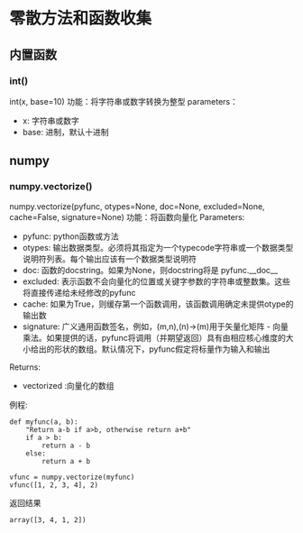 # 零散方法和函数收集
## 内置函数
### int()
int(x, base=10)
功能：将字符串或数字转换为整型
parameters：
* x: 字符串或数字
* base: 进制，默认十进制
## numpy
### numpy.vectorize()
numpy.vectorize(pyfunc, otypes=None, doc=None, excluded=None, cache=False, signature=None)
功能：将函数向量化
Parameters:
* pyfunc: python函数或方法
* otypes: 输出数据类型。必须将其指定为一个typecode字符串或一个数据类型说明符列表。每个输出应该有一个数据类型说明符
* doc: 函数的docstring。如果为None，则docstring将是 pyfunc.\_\_doc\_\_
* excluded: 表示函数不会向量化的位置或关键字参数的字符串或整数集。这些将直接传递给未经修改的pyfunc
* cache: 如果为True，则缓存第一个函数调用，该函数调用确定未提供otype的输出数
* signature: 广义通用函数签名，例如，(m,n),(n)->(m)用于矢量化矩阵 - 向量乘法。如果提供的话，pyfunc将调用（并期望返回）具有由相应核心维度的大小给出的形状的数组。默认情况下，pyfunc假定将标量作为输入和输出

Returns:
* vectorized :向量化的数组

例程:
```
def myfunc(a, b):
    "Return a-b if a>b, otherwise return a+b"
    if a > b:
        return a - b
    else:
        return a + b
```
```
vfunc = numpy.vectorize(myfunc)
vfunc([1, 2, 3, 4], 2)
```
返回结果
```
array([3, 4, 1, 2])
```